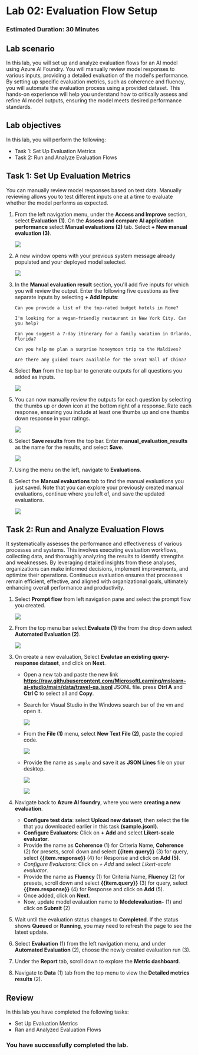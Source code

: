 # Lab 02: Evaluation Flow Setup

### Estimated Duration: 30 Minutes

## Lab scenario
In this lab, you will set up and analyze evaluation flows for an AI model using Azure AI Foundry. You will manually review model responses to various inputs, providing a detailed evaluation of the model's performance. By setting up specific evaluation metrics, such as coherence and fluency, you will automate the evaluation process using a provided dataset. This hands-on experience will help you understand how to critically assess and refine AI model outputs, ensuring the model meets desired performance standards.

## Lab objectives
In this lab, you will perform the following:
- Task 1: Set Up Evaluation Metrics
- Task 2: Run and Analyze Evaluation Flows

## Task 1: Set Up Evaluation Metrics

You can manually review model responses based on test data. Manually reviewing allows you to test different inputs one at a time to evaluate whether the model performs as expected.

1. From the left navigation menu, under the **Access and Improve** section, select **Evaluation (1)**. On the **Assess and compare AI application performance** select **Manual evaluations (2)** tab. Select **+ New manual evaluation (3)**.

    ![](./media/image0009.png)

1. A new window opens with your previous system message already populated and your deployed model selected.

   ![](./media/gpt-4-demo-1o.png)

1. In the **Manual evaluation result** section, you'll add five inputs for which you will review the output. Enter the following five questions as five separate inputs by selecting **+ Add Inputs**:

   `Can you provide a list of the top-rated budget hotels in Rome?`

   `I'm looking for a vegan-friendly restaurant in New York City. Can you help?`

   `Can you suggest a 7-day itinerary for a family vacation in Orlando, Florida?`

   `Can you help me plan a surprise honeymoon trip to the Maldives?`

   `Are there any guided tours available for the Great Wall of China?`

1. Select **Run** from the top bar to generate outputs for all questions you added as inputs.

    ![](./media/image-20.png)

1. You can now manually review the outputs for each question by selecting the thumbs up or down icon at the bottom right of a response. Rate each response, ensuring you include at least one thumbs up and one thumbs down response in your ratings.

   ![](./media/output(1).png)

1. Select **Save results** from the top bar. Enter **manual_evaluation_results** as the name for the results, and select **Save**.

   ![](./media/gpt-4-demo18.png)
   
1. Using the menu on the left, navigate to **Evaluations**.

1. Select the **Manual evaluations** tab to find the manual evaluations you just saved. Note that you can explore your previously created manual evaluations, continue where you left of, and save the updated evaluations.

    ![](./media/image0010.png)

## Task 2: Run and Analyze Evaluation Flows

It systematically assesses the performance and effectiveness of various processes and systems. This involves executing evaluation workflows, collecting data, and thoroughly analyzing the results to identify strengths and weaknesses. By leveraging detailed insights from these analyses, organizations can make informed decisions, implement improvements, and optimize their operations. Continuous evaluation ensures that processes remain efficient, effective, and aligned with organizational goals, ultimately enhancing overall performance and productivity.

1. Select **Prompt flow** from left navigation pane and select the prompt flow you created.

   ![](./media/promptflow-1.png)

1. From the top menu bar select **Evaluate (1)** the from the drop down select **Automated Evaluation (2)**.

   ![](./media/evaluations-1.png)

1. On create a new evaluation, Select **Evalutae an existing query-response dataset**, and click on **Next**.

    - Open a new tab and paste the new link **https://raw.githubusercontent.com/MicrosoftLearning/mslearn-ai-studio/main/data/travel-qa.jsonl** JSONL file. press **Ctrl A** 
      and **Ctrl C** to select all and **Copy**.
  
    - Search for Visual Studio in the Windows search bar of the vm and open it.

       ![](./media/vsc.png)

    - From the **File (1)** menu, select **New Text File (2)**, paste the copied code.

       ![](./media/new-text.png)

    - Provide the name as `sample` and save it as **JSON Lines** file on your desktop.
  
       ![](./media/json-1.png)

       ![](./media/choose-jsonl.png)
   
1. Navigate back to **Azure AI foundry**, where you were **creating a new evaluation**.
   - **Configure test data**: select **Upload new dataset**, then select the file that you downloaded earlier in this task **(sample.jsonl)**.
   - **Configure Evaluators**: Click on **+ Add** and select **Likert-scale evaluator**.
   - Provide the name as **Coherence** (1) for Criteria Name, **Coherence** (2) for presets, scroll down and select **{{item.query}}** (3) for query, select **{{item.response}}** (4) for Response and click on **Add (5)**.
   - *Configure Evaluators*: Click on *+ Add* and select *Likert-scale evaluator*.
   - Provide the name as **Fluency** (1) for Criteria Name, **Fluency** (2) for presets, scroll down and select **{{item.query}}** (3) for query, select **{{item.response}}** (4) for Response and click on **Add** (5).
   - Once added, click on **Next**.
   - Now, update model evaluation name to **Modelevaluation-<inject key="DeploymentID"></inject>** (1) and click on **Submit** (2)
1. Wait until the evaluation status changes to **Completed**. If the status shows **Queued** or **Running**, you may need to refresh the page to see the latest update.
1. Select **Evaluation** (1) from the left navigation menu, and under **Automated Evaluation** (2), choose the newly created evaluation run (3).
1. Under the **Report** tab, scroll down to explore the **Metric dashboard**.
1. Navigate to **Data** (1) tab from the top menu to view the **Detailed metrics results** (2).

## Review

In this lab you have completed the following tasks:
- Set Up Evaluation Metrics
- Ran and Analyzed Evaluation Flows

### You have successfully completed the lab.
